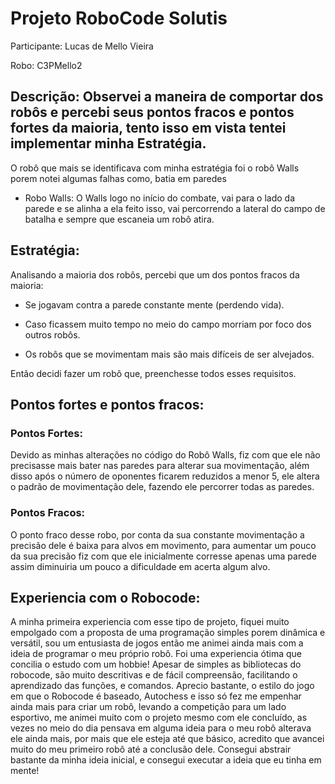 # Projeto RoboCode Solutis 

Participante: Lucas de Mello Vieira 

Robo: C3PMello2

 

## Descrição: Observei a maneira de comportar dos robôs e percebi seus pontos fracos e pontos fortes da maioria, tento isso em vista tentei implementar minha Estratégia. 

O robô que mais se identificava com minha estratégia foi o robô Walls porem notei algumas falhas como, batia em paredes 

- Robo Walls: O Walls logo no início do combate, vai para o lado da parede e se alinha a ela feito isso, vai percorrendo a lateral do campo de batalha e sempre que escaneia um robô atira. 

 
 

## Estratégia: 

Analisando a maioria dos robôs, percebi que um dos pontos fracos da maioria: 

- Se jogavam contra a parede constante mente (perdendo vida). 

- Caso ficassem muito tempo no meio do campo morriam por foco dos outros robôs. 

- Os robôs que se movimentam mais são mais difíceis de ser alvejados. 

Então decidi fazer um robô que, preenchesse todos esses requisitos.  

 
 
 

## Pontos fortes e pontos fracos: 

### Pontos Fortes: 

Devido as minhas alterações no código do Robô Walls, fiz com que ele não precisasse mais bater nas paredes para alterar sua movimentação, além disso após o número de oponentes ficarem reduzidos a menor 5, ele altera o padrão de movimentação dele, fazendo ele percorrer todas as paredes. 

### Pontos Fracos: 

O ponto fraco desse robo, por conta da sua constante movimentação a precisão dele é baixa para alvos em movimento, para aumentar um pouco da sua precisão fiz com que ele inicialmente corresse apenas uma parede assim diminuiria um pouco a dificuldade em acerta algum alvo. 

 
 

## Experiencia com o Robocode: 

A minha primeira experiencia com esse tipo de projeto, fiquei muito empolgado com a proposta de uma programação simples porem dinâmica e versátil, sou um entusiasta de jogos então me animei ainda mais com a ideia de programar o meu próprio robô. Foi uma experiencia ótima que concilia o estudo com um hobbie! Apesar de simples as bibliotecas do robocode, são muito descritivas e de fácil compreensão, facilitando o aprendizado das funções, e comandos. Aprecio bastante, o estilo do jogo em que o Robocode é baseado, Autochess e isso só fez me empenhar ainda mais para criar um robô, levando a competição para um lado esportivo, me animei muito com o projeto mesmo com ele concluído, as vezes no meio do dia pensava em alguma ideia para o meu robô alterava ele ainda mais, por mais que ele esteja até que básico, acredito que avancei muito do meu primeiro robô até a conclusão dele. Consegui abstrair bastante da minha ideia inicial, e consegui executar a ideia que eu tinha em mente! 